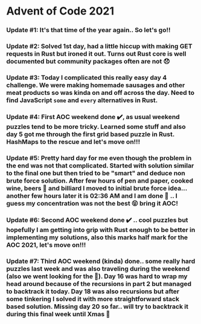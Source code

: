 # Advent of Code 2021

### Update #1: It's that time of the year again.. So let's go!!
### Update #2: Solved 1st day, had a little hiccup with making GET requests in Rust but ironed it out. Turns out Rust core is well documented but community packages often are not 😞
### Update #3: Today I complicated this really easy day 4 challenge. We were making homemade sausages and other meat products so was kinda on and off across the day. Need to find JavaScript `some` and `every` alternatives in Rust.
### Update #4: First AOC weekend done ✔️, as usual weekend puzzles tend to be more tricky. Learned some stuff and also day 5 got me through the first grid based puzzle in Rust. HashMaps to the rescue and let's move on!!!
### Update #5: Pretty hard day for me even though the problem in the end was not that complicated. Started with solution similar to the final one but then tried to be "smart" and deduce non brute force solution. After few hours of pen and paper, cooked wine, beers 🍻 and billiard I moved to initial brute force idea... another few hours later it is 02:36 AM and I am done 🎊 .. I guess my concentration was not the best 😝 bring it AOC!
### Update #6: Second AOC weekend done ✔️ .. cool puzzles but hopefully I am getting into grip with Rust enough to be better in implementing my solutions, also this marks half mark for the AOC 2021, let's move on!!!
### Update #7: Third AOC weekend (kinda) done.. some really hard puzzles last week and was also traveling during the weekend (also we went looking for the 🎄). Day 16 was hard to wrap my head around because of the recursions in part 2 but managed to backtrack it today. Day 18 was also recursions but after some tinkering I solved it with more straightforward stack based solution. Missing day 20 so far.. will try to backtrack it during this final week until Xmas 🤞
